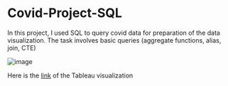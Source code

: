 # Covid-Project-SQL

In this project, I used SQL to query covid data for preparation of the data visualization. The task involves basic queries (aggregate functions, alias, join, CTE)

![image](https://user-images.githubusercontent.com/118095331/217205639-7ff3fa22-dd99-47b2-8a31-91a61cf0e339.png)

Here is the [link](https://public.tableau.com/app/profile/minh8053/viz/CovidProject_16584322813060/Dashboard1) of the Tableau visualization
